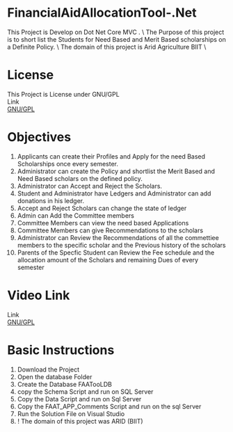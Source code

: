 # FinancialAidAllocationTool-.Net

This Project is Develop on Dot Net Core MVC . \ 
The Purpose of this project is to short list the Students for Need Based and Merit Based scholarships on a Definite Policy. \ 
The domain of this project is Arid Agriculture BIIT \

# License
This Project is License under GNU/GPL \
Link\
[GNU/GPL](https://www.gnu.org/licenses/gpl-3.0.en.html)

# Objectives
1. Applicants can create their Profiles and Apply for the need Based Scholarships once every semester.
2. Administrator can create the Policy and shortlist the Merit Based and Need Based scholars on the defined policy.
3. Administrator can Accept and Reject the Scholars.
4. Student and Administrator have Ledgers and Administrator can add donations in his ledger.
5. Accept and Reject Scholars can change the state of ledger
6. Admin can Add the Committee members
7. Committee Members can view the need based Applications 
8. Committee Members can give Recommendations to the scholars
9. Administrator can Review the Recommendations of all the commettiee members to the specific scholar and the Previous history of the scholars
10. Parents of the Specfic Student can Review the Fee schedule and the allocation amount of the Scholars and remaining Dues of every semester

# Video Link
Link\
[GNU/GPL](https://www.gnu.org/licenses/gpl-3.0.en.html)

# Basic Instructions
1. Download the Project
2. Open the database Folder
3. Create the Database FAATooLDB 
4. copy the Schema Script and run on SQL Server 
5. Copy the Data Script and run on Sql Server 
6. Copy the FAAT_APP_Comments Script and run on the sql Server
7. Run the Solution File on Visual Studio 
8. ! The domain of this project was ARID (BIIT)



